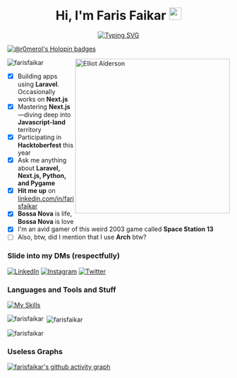 <h1 align="center">Hi, I'm Faris Faikar <img src="https://i.giphy.com/media/hvRJCLFzcasrR4ia7z/giphy.webp" width="28"></h1>
<p align="center">
<a href="https://git.io/typing-svg"><img src="https://readme-typing-svg.demolab.com?font=Fira+Code&duration=2500&pause=1000&background=6DFF2B00&center=true&vCenter=true&width=435&lines=Welcome+to+my+GitHub+Page!;I+do+Laravel+and+Next.js;Excited+to+learn+new+technologies;Interested+in+WebDev+and+Full-Stack;I+use+Arch+btw;Follow+me+for+more!" alt="Typing SVG" /></a>
</p>

[![@r0merol's Holopin badges](https://holopin.me/r0merol)](https://holopin.io/@r0merol)

<img align="right" alt="Elliot Alderson" width="350" src="https://media2.giphy.com/media/WiM5K1e9MtEic/giphy.gif?cid=790b7611017faf1f577ba176c0aecf4628c769c0729bff23&rid=giphy.gif&ct=g">

<p align="left"> <img src="https://komarev.com/ghpvc/?username=farisfaikar&label=Profile%20views&color=lightgrey&style=for-the-badge&base=1000" alt="farisfaikar" /> </p>

- [x] Building apps using **Laravel**. Occasionally works on **Next.js**
- [x] Mastering **Next.js**—diving deep into **Javascript-land** territory
- [x] Participating in **Hacktoberfest** this year
- [x] Ask me anything about **Laravel, Next.js, Python, and Pygame**
- [x] **Hit me up** on [linkedin.com/in/farisfaikar](https://linkedin.com/in/farisfaikar)
- [x] **Bossa Nova** is life, **Bossa Nova** is love
- [x] I'm an avid gamer of this weird 2003 game called **Space Station 13**
- [ ] Also, btw, did I mention that I use **Arch** btw?

<h3 align="left">Slide into my DMs (respectfully)</h3>

[![LinkedIn](https://skillicons.dev/icons?i=linkedin)](https://linkedin.com/in/farisfaikar)
[![Instagram](https://skillicons.dev/icons?i=instagram)](https://instagram.com/farisfaikar_r)
[![Twitter](https://skillicons.dev/icons?i=twitter)](https://twitter.com/farisfaikar_0)

<h3 align="left">Languages and Tools and Stuff</h3>
<p align="left"> 

[![My Skills](https://skillicons.dev/icons?i=laravel,nextjs,react,ts,php,tailwind,prisma,supabase,vercel,arch,linux,postgres,mysql,bootstrap,postman,alpinejs,rust,html,css,js,cs,cpp,c,py,java,notion,gitlab,vim,figma,ai)](https://skillicons.dev)

<p><img align="left" src="https://github-readme-stats.vercel.app/api/top-langs?username=farisfaikar&show_icons=true&locale=en&theme=tokyonight&hide=python,jupyter+notebook" alt="farisfaikar" /></p>

<p>&nbsp;<img align="center" src="https://github-readme-stats.vercel.app/api?username=farisfaikar&show_icons=true&locale=en&theme=tokyonight" alt="farisfaikar" /></p>

<p><img align="center" src="https://github-readme-streak-stats.herokuapp.com/?user=farisfaikar&theme=tokyonight" alt="farisfaikar" /></p>

<h3 align="left">Useless Graphs</h3>

[![farisfaikar's github activity graph](https://github-readme-activity-graph.vercel.app/graph?username=farisfaikar&theme=tokyo-night)](https://github.com/farisfaikar/github-readme-activity-graph)
